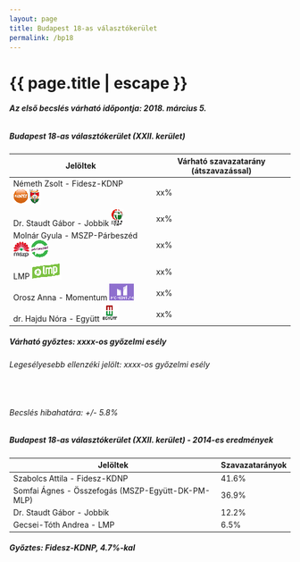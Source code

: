 ```yaml
---
layout: page
title: Budapest 18-as választókerület
permalink: /bp18
---
```


<h1 class="page-title">{{ page.title | escape }}</h1>

<div class="section">
    <div class="row">
          <div class="col s12"><h6><span><strong>Az első becslés várható időpontja: 2018. március 5.</strong></span></h6>
		  <h5>Budapest 18-as választókerület (XXII. kerület)</h5>
            <table class="striped">
              <thead>
                <tr>
                    <th>Jelöltek</th>
                    <th>Várható szavazatarány (átszavazással)</th>
                </tr>
              </thead>
              <tbody>
             <tr>
                  <td>Németh Zsolt - Fidesz-KDNP <img src="images/fideszkdnp_logo.png"></td>
				  <td id="id_fidesz">xx%</td>
			</tr>
			<tr><td>Dr. Staudt Gábor - Jobbik <img src="images/jobbik_logo.png"></td><td id="id_jobbik">xx%</td></tr>
<tr>
                  <td>Molnár Gyula - MSZP-Párbeszéd <img src="images/mszpparbeszed_logo.png"></td>
				  <td id="id_baloldal">xx%</td>
			</tr>
			<tr>
                  <td>LMP <img src="images/lmp_logo.png"></td>
				  <td id="id_lmp">xx%</td>
			</tr>
			<tr>
				  <td>Orosz Anna - Momentum <img src="images/momentum_logo.png"></td>
				  <td id="id_momentum">xx%</td>
			</tr>
<tr>
<td>dr. Hajdu Nóra -  Együtt <img src="images/egyutt_logo.png"></td>
<td id="id_egyutt">xx%</td>
</tr>                
              </tbody>
            </table>
			<h5>Várható győztes: <span id="gyoztes">xx</span><span id="esely">xx</span><span>-os győzelmi esély</span></h5>
			<h6>Legesélyesebb ellenzéki jelölt: <span id="masodik">xx</span><span id="esely2">xx</span><span>-os győzelmi esély</span></h6>
			<br/>
			<h6>Becslés hibahatára: +/- 5.8%</h6>
          </div>
    </div>
</div>

<div class="section">
    <div class="row">
          <div class="col s12">
		  <h5>Budapest 18-as választókerület (XXII. kerület) - 2014-es eredmények</h5>
            <table class="striped">
              <thead>
                <tr>
                    <th>Jelöltek</th>
                    <th>Szavazatarányok</th>
                </tr>
              </thead>
              <tbody>
             <tr>
                  <td>Szabolcs Attila - Fidesz-KDNP</td>
				  <td>41.6%</td>
			</tr>
			<tr>
                  <td>Somfai Ágnes - Összefogás (MSZP-Együtt-DK-PM-MLP)</td>
				  <td>36.9%</td>
			</tr>
			<tr>
                  <td>Dr. Staudt Gábor - Jobbik</td>
				  <td>12.2%</td>
			</tr>
			<tr>
				  <td>Gecsei-Tóth Andrea - LMP</td>
				  <td>6.5%</td>
			</tr>                
              </tbody>
            </table>
			<h5>Győztes: Fidesz-KDNP, 4.7%-kal</h5>
          </div>
    </div>
</div>
